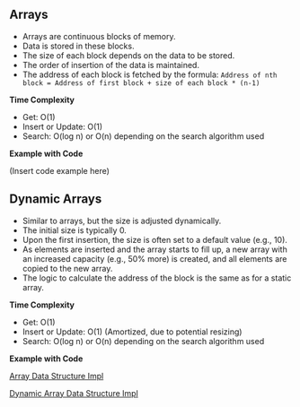 ## Arrays

- Arrays are continuous blocks of memory.
- Data is stored in these blocks.
- The size of each block depends on the data to be stored.
- The order of insertion of the data is maintained.
- The address of each block is fetched by the formula:
  `Address of nth block = Address of first block + size of each block * (n-1)`

**Time Complexity**

- Get: O(1)
- Insert or Update: O(1)
- Search: O(log n) or O(n) depending on the search algorithm used

**Example with Code**

(Insert code example here)

## Dynamic Arrays

- Similar to arrays, but the size is adjusted dynamically.
- The initial size is typically 0.
- Upon the first insertion, the size is often set to a default value (e.g., 10).
- As elements are inserted and the array starts to fill up, a new array with an increased capacity (e.g., 50% more) is created, and all elements are copied to the new array.
- The logic to calculate the address of the block is the same as for a static array.

**Time Complexity**

- Get: O(1)
- Insert or Update: O(1) (Amortized, due to potential resizing)
- Search: O(log n) or O(n) depending on the search algorithm used

**Example with Code**

[Array Data Structure Impl](src/datastructures/ArrayDS.java)

[Dynamic Array Data Structure Impl](src/datastructures/DynamicArrayDS.java)